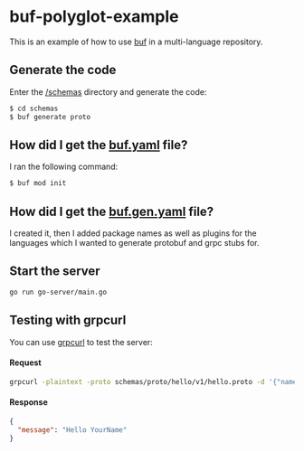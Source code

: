 # buf-polyglot-example

This is an example of how to use [buf](https://buf.build/) in a multi-language repository.

## Generate the code

Enter the [/schemas](schemas) directory and generate the code:

```bash
$ cd schemas
$ buf generate proto
```

## How did I get the [buf.yaml](schemas/proto/buf.yaml) file?

I ran the following command:

```bash
$ buf mod init
```

## How did I get the [buf.gen.yaml](schemas/buf.gen.yaml) file?

I created it, then I added package names as well as plugins for the languages which I wanted to generate protobuf and
grpc stubs for.

## Start the server

```bash
go run go-server/main.go
```

## Testing with grpcurl

You can use [grpcurl](https://github.com/fullstorydev/grpcurl) to test the server:

#### Request

```bash
grpcurl -plaintext -proto schemas/proto/hello/v1/hello.proto -d '{"name": "YourName"}' localhost:50051 hello.v1.HelloService/SayHello
```

#### Response 

```json
{
  "message": "Hello YourName"
}
```